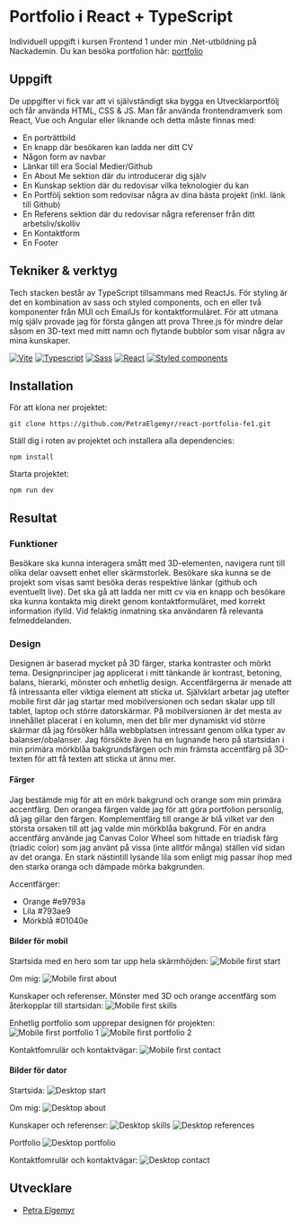 # Portfolio i React + TypeScript

Individuell uppgift i kursen Frontend 1 under min .Net-utbildning på Nackademin.
Du kan besöka portfolion här: [portfolio](https://petraelgemyr.vercel.app/)

## Uppgift

De uppgifter vi fick var att vi självständigt ska bygga en Utvecklarportfölj och får använda HTML, CSS & JS. Man får använda frontendramverk som React, Vue och Angular eller liknande och detta måste finnas med:

- En porträttbild
- En knapp där besökaren kan ladda ner ditt CV
- Någon form av navbar
- Länkar till era Social Medier/Github
- En About Me sektion där du introducerar dig själv
- En Kunskap sektion där du redovisar vilka teknologier du kan
- En Portfölj sektion som redovisar några av dina bästa projekt (inkl. länk till Github)
- En Referens sektion där du redovisar några referenser från ditt arbetsliv/skolliv
- En Kontaktform
- En Footer

## Tekniker & verktyg

Tech stacken består av TypeScript tillsammans med ReactJs. För styling är det en kombination av sass och styled components, och en eller två komponenter från MUI och EmailJs för kontaktformuläret. För att utmana mig själv provade jag för första gången att prova Three.js för mindre delar såsom en 3D-text med mitt namn och flytande bubblor som visar några av mina kunskaper.

[![Vite](https://img.shields.io/badge/tech-vite-purple)](https://vite.dev/)
[![Typescript](https://img.shields.io/badge/tech-typescript-darkblue)](https://www.typescriptlang.org/docs/)
[![Sass](https://img.shields.io/badge/tech-sass-pink)](https://sass-lang.com/guide)
[![React](https://img.shields.io/badge/tech-react-blue)](https://react.dev/)
[![Styled components](https://img.shields.io/badge/styled-components-green)](https://styled-components.com/)

## Installation

För att klona ner projektet:

```
git clone https://github.com/PetraElgemyr/react-portfolio-fe1.git
```

Ställ dig i roten av projektet och installera alla dependencies:

```
npm install
```

Starta projektet:

```
npm run dev
```

## Resultat

### Funktioner

Besökare ska kunna interagera smått med 3D-elementen, navigera runt till olika delar oavsett enhet eller skärmstorlek. Besökare ska kunna se de projekt som visas samt besöka deras respektive länkar (github och eventuellt live). Det ska gå att ladda ner mitt cv via en knapp och besökare ska kunna kontakta mig direkt genom kontaktformuläret, med korrekt information ifylld. Vid felaktig inmatning ska användaren få relevanta felmeddelanden.

### Design

Designen är baserad mycket på 3D färger, starka kontraster och mörkt tema. Designprinciper jag applicerat i mitt tänkande är kontrast, betoning, balans, hierarki, mönster och enhetlig design. Accentfärgerna är menade att få intressanta eller viktiga element att sticka ut. Självklart arbetar jag utefter mobile first där jag startar med mobilversionen och sedan skalar upp till tablet, laptop och större datorskärmar. På mobilversionen är det mesta av innehållet placerat i en kolumn, men det blir mer dynamiskt vid större skärmar då jag försöker hålla webbplatsen intressant genom olika typer av balanser/obalanser. Jag försökte även ha en lugnande hero på startsidan i min primära mörkblåa bakgrundsfärgen och min främsta accentfärg på 3D-texten för att få texten att sticka ut ännu mer.

#### Färger

Jag bestämde mig för att en mörk bakgrund och orange som min primära accentfärg. Den orangea färgen valde jag för att göra portfolion personlig, då jag gillar den färgen. Komplementfärg till orange är blå vilket var den största orsaken till att jag valde min mörkblåa bakgrund. För en andra accentfärg använde jag Canvas Color Wheel som hittade en triadisk färg (triadic color) som jag använt på vissa (inte alltför många) ställen vid sidan av det oranga. En stark nästintill lysande lila som enligt mig passar ihop med den starka oranga och dämpade mörka bakgrunden.

Accentfärger:

- Orange #e9793a
- Lila #793ae9
- Mörkblå #01040e

#### Bilder för mobil

Startsida med en hero som tar upp hela skärmhöjden:
![Mobile first start](/public/readMeImages/startPageMobile.png)

Om mig:
![Mobile first about](/public/readMeImages/aboutMobile.png)

Kunskaper och referenser. Mönster med 3D och orange accentfärg som återkopplar till startsidan:
![Mobile first skills](/public/readMeImages/skillsMobile.png)

Enhetlig portfolio som upprepar designen för projekten:
![Mobile first portfolio 1](/public/readMeImages/portfolioMobile.png)
![Mobile first portfolio 2](/public/readMeImages/portfolio2Mobile.png)

Kontaktfomrulär och kontaktvägar:
![Mobile first contact](/public/readMeImages/contactMobile.png)

#### Bilder för dator

Startsida:
![Desktop start](/public/readMeImages/startPageDesktop.png)

Om mig:
![Desktop about](/public/readMeImages/aboutDesktop.png)

Kunskaper och referenser:
![Desktop skills](/public/readMeImages/skillsDesktop.png)
![Desktop references](/public/readMeImages/referencesDesktop.png)

Portfolio
![Desktop portfolio](/public/readMeImages/portfolioDesktop.png)

Kontaktfomrulär och kontaktvägar:
![Desktop contact](/public/readMeImages/contactDesktop.png)

## Utvecklare

- [Petra Elgemyr](https://github.com/PetraElgemyr)

